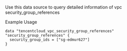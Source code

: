 Use this data source to query detailed information of vpc security_group_references

Example Usage

```hcl
data "tencentcloud_vpc_security_group_references" "security_group_references" {
  security_group_ids = ["sg-edmur627"]
}
```